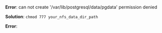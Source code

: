 
**Error**:
    can not create '/var/lib/postgresql/data/pgdata' permission denied  

**Solution**:
    ```chmod 777 your_nfs_data_dir_path```

**Error**:
